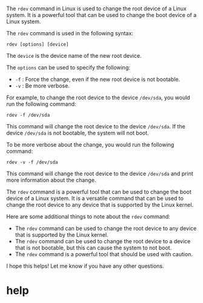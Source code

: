 # 

The `rdev` command in Linux is used to change the root device of a Linux system. It is a powerful tool that can be used to change the boot device of a Linux system.

The `rdev` command is used in the following syntax:

```
rdev [options] [device]
```

The `device` is the device name of the new root device.

The `options` can be used to specify the following:

* `-f` : Force the change, even if the new root device is not bootable.
* `-v` : Be more verbose.

For example, to change the root device to the device `/dev/sda`, you would run the following command:

```
rdev -f /dev/sda
```

This command will change the root device to the device `/dev/sda`. If the device `/dev/sda` is not bootable, the system will not boot.

To be more verbose about the change, you would run the following command:

```
rdev -v -f /dev/sda
```

This command will change the root device to the device `/dev/sda` and print more information about the change.

The `rdev` command is a powerful tool that can be used to change the boot device of a Linux system. It is a versatile command that can be used to change the root device to any device that is supported by the Linux kernel.

Here are some additional things to note about the `rdev` command:

* The `rdev` command can be used to change the root device to any device that is supported by the Linux kernel.
* The `rdev` command can be used to change the root device to a device that is not bootable, but this can cause the system to not boot.
* The `rdev` command is a powerful tool that should be used with caution.

I hope this helps! Let me know if you have any other questions.




# help 

```

```
